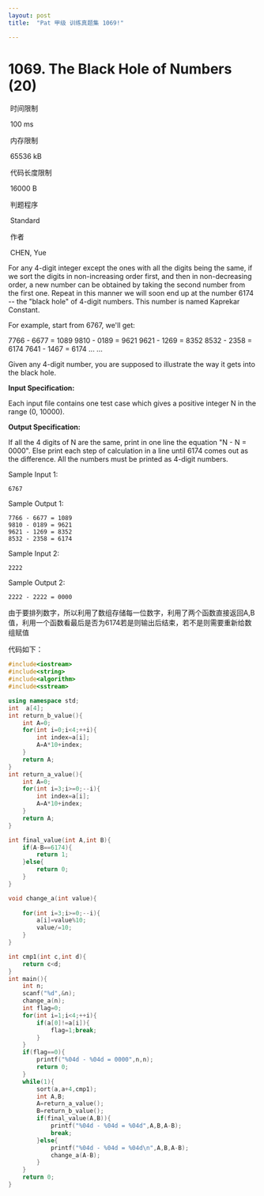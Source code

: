 ```yaml
---
layout: post
title:  "Pat 甲级 训练真题集 1069!"

---
```

# 1069. The Black Hole of Numbers (20)

​    时间限制  

​    100 ms

​    内存限制  

​    65536 kB

​    代码长度限制  

​    16000 B

​      判题程序    

​      Standard    

​      作者    

​      CHEN, Yue

For any 4-digit integer except the ones with all the digits being the same, if we sort the digits in non-increasing order first, and then in non-decreasing order, a new number can be obtained by taking the second number from the first one.  Repeat in this manner we will soon end up at the number 6174 -- the "black hole" of 4-digit numbers.  This number is named Kaprekar Constant.

For example, start from 6767, we'll get:

7766 - 6677 = 1089
9810 - 0189 = 9621
9621 - 1269 = 8352
8532 - 2358 = 6174
7641 - 1467 = 6174
... ...

Given any 4-digit number, you are supposed to illustrate the way it gets into the black hole.

**Input Specification:**

Each input file contains one test case which gives a positive integer N in the range (0, 10000).

**Output Specification:**

If all the 4 digits of N are the same, print in one line the equation "N - N = 0000".  Else print each step of calculation in a line until 6174 comes out as the difference.  All the numbers must be printed as 4-digit numbers.

Sample Input 1:

```
6767

```

Sample Output 1:

```
7766 - 6677 = 1089
9810 - 0189 = 9621
9621 - 1269 = 8352
8532 - 2358 = 6174

```

Sample Input 2:

```
2222

```

Sample Output 2:

```
2222 - 2222 = 0000
```

由于要排列数字，所以利用了数组存储每一位数字，利用了两个函数直接返回A,B值，利用一个函数看最后是否为6174若是则输出后结束，若不是则需要重新给数组赋值

代码如下：

```c++
#include<iostream>
#include<string>
#include<algorithm>
#include<sstream>

using namespace std;
int  a[4];
int return_b_value(){
	int A=0;
	for(int i=0;i<4;++i){
		int index=a[i];
		A=A*10+index;
	}
	return A;
}
int return_a_value(){
	int A=0;
	for(int i=3;i>=0;--i){
		int index=a[i];
		A=A*10+index;
	}
	return A;
}

int final_value(int A,int B){
	if(A-B==6174){
		return 1;
	}else{
		return 0;
	}
}

void change_a(int value){
	
	for(int i=3;i>=0;--i){
		a[i]=value%10;
		value/=10;
	}
}

int cmp1(int c,int d){
	return c<d;
}
int main(){	
	int n;
	scanf("%d",&n);
	change_a(n);
	int flag=0;
	for(int i=1;i<4;++i){
		if(a[0]!=a[i]){
			flag=1;break;
		}
	}
	if(flag==0){
		printf("%04d - %04d = 0000",n,n);
		return 0;
	}
	while(1){
		sort(a,a+4,cmp1);
		int A,B;
		A=return_a_value();
		B=return_b_value();
		if(final_value(A,B)){
			printf("%04d - %04d = %04d",A,B,A-B);
			break;
		}else{
			printf("%04d - %04d = %04d\n",A,B,A-B);
			change_a(A-B);
		}
	}
	return 0;
}
```

